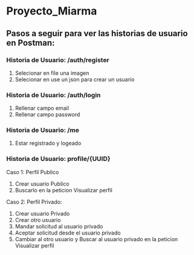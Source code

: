# Proyecto_Miarma
## Pasos a seguir para ver las historias de usuario en Postman:


### Historia de Usuario:  /auth/register

1. Selecionar en file una imagen
2. Selecionar en use un json para crear un usuario


### Historia de Usuario:  /auth/login

1. Rellenar campo email
2. Rellenar campo password


### Historia de Usuario:  /me

1. Estar registrado y logeado


### Historia de Usuario:  profile/{UUID}

Caso 1:
Perfil Publico
1. Crear usuario Publico
2. Buscarlo en la peticion Visualizar perfil

Caso 2:
Perfil Privado:
1. Crear usuario Privado
2. Crear otro usuario
3. Mandar solicitud al usuario privado
4. Aceptar solicitud desde el usuario privado
5. Cambiar al otro usuario y Buscar al usuario privado en la peticion Visualizar perfil







